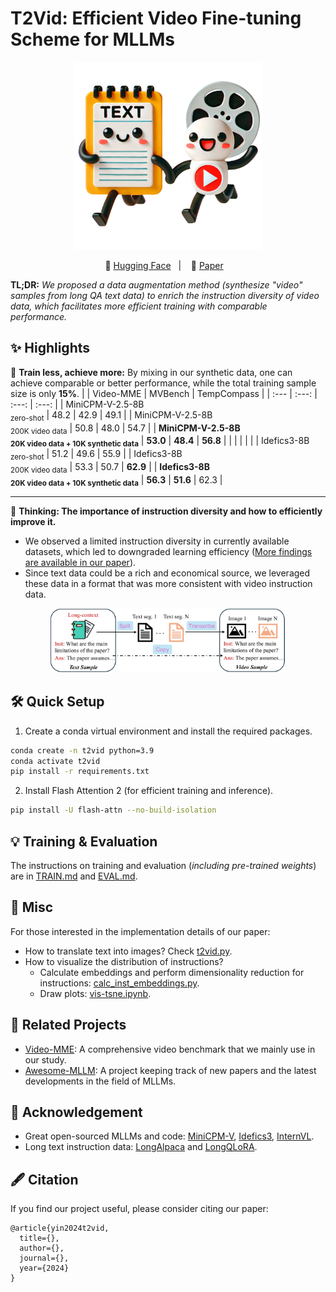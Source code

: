 # T2Vid: Efficient Video Fine-tuning Scheme for MLLMs


<p align="center">
    <img src="./assets/icon.png" width="300"/>
<p>

<p align="center">
        🤗 <a href="https://huggingface.co/collections/xjtupanda/t2vid-673f104cdaf4ac3340b15964">Hugging Face</a>&nbsp&nbsp | &nbsp&nbsp 📑 <a href="https://arxiv.org/pdf/24xx.xxxxx">Paper</a> &nbsp&nbsp  </a>
</p>

**TL;DR:** *We proposed a data augmentation method (synthesize "video" samples from long QA text data) to enrich the instruction diversity of video data, which facilitates more efficient training with comparable performance.*

## :sparkles: Highlights
:rocket: **Train less, achieve more:** By mixing in our synthetic data, one can achieve comparable or better performance, while the total training sample size is only **15%**.
|  | Video-MME | MVBench | TempCompass |
| :--- | :---: | :---: | :---: |
| MiniCPM-V-2.5-8B<br><sub>zero-shot</sub> | 48.2 | 42.9 | 49.1 |
| MiniCPM-V-2.5-8B<br><sub>200K video data</sub> | 50.8 | 48.0 | 54.7 |
| **MiniCPM-V-2.5-8B<br><sub>20K video data +  10K synthetic data</sub>** | **53.0** | **48.4** | **56.8** |
|  |  |  |  |
| Idefics3-8B<br><sub>zero-shot</sub> | 51.2 | 49.6 | 55.9 |
| Idefics3-8B<br><sub>200K video data</sub> | 53.3 | 50.7 | **62.9** |
| **Idefics3-8B<br><sub>20K video data +  10K synthetic data</sub>** | **56.3** | **51.6** | 62.3 |

***

🤔 **Thinking: The importance of instruction diversity and how to efficiently improve it.**

- We observed a limited instruction diversity in currently available datasets, which led to downgraded learning efficiency (<ins>More findings are available in our paper</ins>).
- Since text data could be a rich and economical source, we leveraged these data in a format that was more consistent with video instruction data.
  
<p align="center">
    <img src="./assets/idea-illustration.png" width="75%" height="75%">
</p>

## 🛠️ Quick Setup

1. Create a conda virtual environment and install the required packages.

```bash
conda create -n t2vid python=3.9
conda activate t2vid
pip install -r requirements.txt
```

2. Install Flash Attention 2 (for efficient training and inference).
```bash
pip install -U flash-attn --no-build-isolation
```

## 💡 Training & Evaluation
The instructions on training and evaluation (*including pre-trained weights*) are in [TRAIN.md](docs/TRAIN.md) and [EVAL.md](docs/EVAL.md).

## 📖  Misc
For those interested in the implementation details of our paper:
- How to translate text into images? Check [t2vid.py](https://github.com/xjtupanda/T2Vid/blob/main/utils/text-to-images/t2vid.py).
- How to visualize the distribution of instructions? 
  - Calculate embeddings and perform dimensionality reduction for instructions: [calc_inst_embeddings.py](https://github.com/xjtupanda/T2Vid/blob/main/utils/visualization/calc_inst_embeddings.py).
  - Draw plots: [vis-tsne.ipynb](https://github.com/xjtupanda/T2Vid/blob/main/utils/visualization/vis-tsne.ipynb).


## 🙌 Related Projects
* [Video-MME](https://github.com/BradyFU/Video-MME): A comprehensive video benchmark that we mainly use in our study.
* [Awesome-MLLM](https://github.com/BradyFU/Awesome-Multimodal-Large-Language-Models): A project keeping track of new papers and the latest developments in the field of MLLMs.

## 🌻 Acknowledgement
- Great open-sourced MLLMs and code: [MiniCPM-V](https://github.com/OpenBMB/MiniCPM-V), [Idefics3](https://huggingface.co/HuggingFaceM4/Idefics3-8B-Llama3), [InternVL](https://github.com/OpenGVLab/InternVL).
- Long text instruction data: [LongAlpaca](https://huggingface.co/datasets/Yukang/LongAlpaca-12k) and [LongQLoRA](https://huggingface.co/datasets/YeungNLP/LongQLoRA-Dataset).

## 🖋️ Citation

If you find our project useful, please consider citing our paper:
```
@article{yin2024t2vid,
  title={},
  author={},
  journal={},
  year={2024}
}
```




